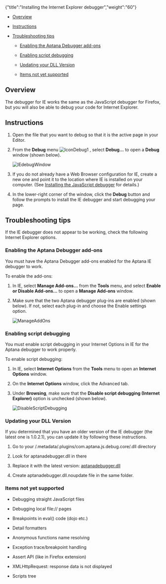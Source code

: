 {"title":"Installing the Internet Explorer debugger","weight":"60"}

* [Overview](#overview)

* [Instructions](#instructions)

* [Troubleshooting tips](#troubleshooting-tips)

    * [Enabling the Aptana Debugger add-ons](#enabling-the-aptana-debugger-add-ons)

    * [Enabling script debugging](#enabling-script-debugging)

    * [Updating your DLL Version](#updating-your-dll-version)

    * [Items not yet supported](#items-not-yet-supported)

## Overview

The debugger for IE works the same as the JavaScript debugger for Firefox, but you will also be able to debug your code for Internet Explorer.

## Instructions

1. Open the file that you want to debug so that it is the active page in your Editor.

2. From the **Debug** menu ![IconDebug1](/Images/appc/download/attachments/30083102/IconDebug1.png) , select **Debug...** to open a **Debug** window (shown below).

    ![IEdebugWindow](/Images/appc/download/attachments/30083102/IEdebugWindow.png)
3. If you do not already have a Web Browser configuration for IE, create a new one and point it to the location where IE is installed on your computer. (See [Installing the JavaScript debugger](/docs/appc/Axway_Appcelerator_Studio/Axway_Appcelerator_Studio_Guide/Web_Development/JavaScript_Development/Debugging_JavaScript/Installing_the_JavaScript_debugger/) for details.)

4. In the lower-right corner of the window, click the **Debug** button and follow the prompts to install the IE debugger and start debugging your page.

## Troubleshooting tips

If the IE debugger does not appear to be working, check the following Internet Explorer options.

### Enabling the Aptana Debugger add-ons

You must have the Aptana Debugger add-ons enabled for the Aptana IE debugger to work.

To enable the add-ons:

1. In IE, select **Manage Add-ons...** from the **Tools** menu, and select **Enable or Disable Add-ons...** to open a **Manage Add-ons** window.

2. Make sure that the two Aptana debugger plug-ins are enabled (shown below). If not, select each plug-in and choose the Enable settings option.

    ![ManageAddOns](/Images/appc/download/attachments/30083102/ManageAddOns.png)

### Enabling script debugging

You must enable script debugging in your Internet Options in IE for the Aptana debugger to work properly.

To enable script debugging:

1. In IE, select **Internet Options** from the **Tools** menu to open an **Internet Options** window.

2. On the **Internet Options** window, click the Advanced tab.

3. Under **Browsing**, make sure that the **Disable script debugging (Internet Explorer)** option is unchecked (shown below).

    ![DisableScriptDebugging](/Images/appc/download/attachments/30083102/DisableScriptDebugging.png)

### Updating your DLL Version

If you determined that you have an older version of the IE debugger (the latest one is 1.0.2.1), you can update it by following these instructions.

1. Go to your <workspace>/.metadata/.plugins/com.aptana.js.debug.core/.dll directory

2. Look for aptanadebugger.dll in there

3. Replace it with the latest version: [aptanadebugger.dll](https://github.com/aptana/studio3/blob/development/bundles/com.aptana.js.debug.core.ie/res/ie/AptanaDebugger.dll)

4. Create aptanadebugger.dll.noupdate file in the same folder.

### Items not yet supported

* Debugging straight JavaScript files

* Debugging local file:// pages

* Breakpoints in eval() code (dojo etc.)

* Detail formatters

* Anonymous functions name resolving

* Exception trace/breakpoint handling

* Assert API (like in Firefox extension)

* XMLHttpRequest: response data is not displayed

* Scripts tree
